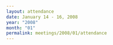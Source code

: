 ```yaml
---
layout: attendance
date: January 14 - 16, 2008
year: "2008"
month: "01"
permalink: meetings/2008/01/attendance
---
```


